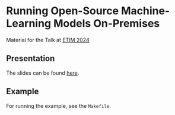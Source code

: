 # Running Open-Source Machine-Learning Models On-Premises

Material for the Talk at [ETIM 2024](https://etim.uk-essen.de/)

## Presentation

The slides can be found [here](./presentation/).

## Example

For running the example, see the `Makefile`.
